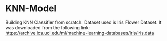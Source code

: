 # KNN-Model
Building KNN Classifier from scratch.
Dataset used is Iris Flower Dataset.
It was downloaded from the following link: 
https://archive.ics.uci.edu/ml/machine-learning-databases/iris/iris.data
